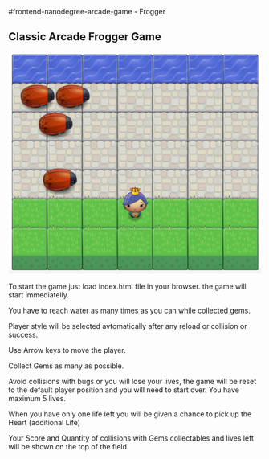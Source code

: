 #frontend-nanodegree-arcade-game - Frogger
## Classic Arcade Frogger Game
![GitHub Logo](/images/frogger_game.png)

To start the game just load index.html file in your browser.
the game will start immediatelly.

You have to reach water as many times as you can while collected gems.

Player style will be selected avtomatically after any reload or collision or success.

Use Arrow keys to move the player.

Collect Gems as many as possible.

Avoid collisions with bugs or you will lose your lives, the game will be reset to the default player position and you will need to start over.
You have maximum 5 lives.

When you have only one life left you will be given a chance to pick up the Heart (additional Life)


Your Score and Quantity of collisions with Gems collectables and lives left will be shown on the top of the field.


